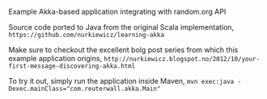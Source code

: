 Example Akka-based application integrating with random.org API

Source code ported to Java from the original Scala implementation,
`https://github.com/nurkiewicz/learning-akka`

Make sure to checkout the excellent bolg post series from which this example application origins,
`http://nurkiewicz.blogspot.no/2012/10/your-first-message-discovering-akka.html`

To try it out, simply run the application inside Maven,
`mvn exec:java -Dexec.mainClass="com.reuterwall.akka.Main"`